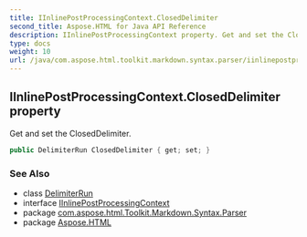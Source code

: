 ```yaml
---
title: IInlinePostProcessingContext.ClosedDelimiter
second_title: Aspose.HTML for Java API Reference
description: IInlinePostProcessingContext property. Get and set the ClosedDelimiter
type: docs
weight: 10
url: /java/com.aspose.html.toolkit.markdown.syntax.parser/iinlinepostprocessingcontext/closeddelimiter/
---
```

## IInlinePostProcessingContext.ClosedDelimiter property

Get and set the ClosedDelimiter.

```java
public DelimiterRun ClosedDelimiter { get; set; }
```

### See Also

* class [DelimiterRun](../../delimiterrun/)
* interface [IInlinePostProcessingContext](../)
* package [com.aspose.html.Toolkit.Markdown.Syntax.Parser](../../iinlinepostprocessingcontext/)
* package [Aspose.HTML](../../../)
